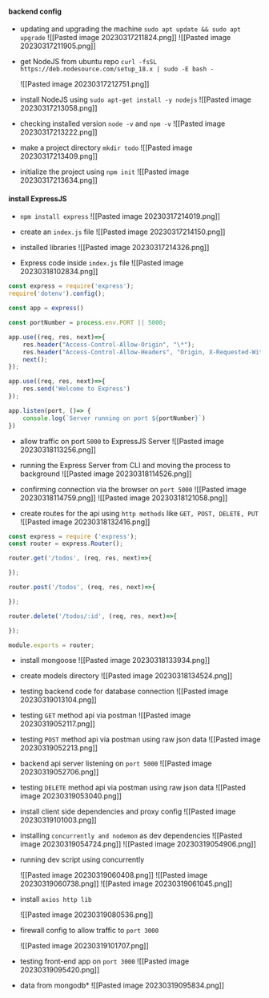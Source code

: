 #### backend config

* updating and upgrading the machine
	`sudo apt update && sudo apt upgrade`
	![[Pasted image 20230317211824.png]]
	![[Pasted image 20230317211905.png]]

* get NodeJS from ubuntu repo
	`curl -fsSL https://deb.nodesource.com/setup_18.x | sudo -E bash -`

	![[Pasted image 20230317212751.png]]

* install NodeJS using `sudo apt-get install -y nodejs`
	![[Pasted image 20230317213058.png]]

* checking installed version `node -v` and `npm -v`
	![[Pasted image 20230317213222.png]]

* make a project directory `mkdir todo`
![[Pasted image 20230317213409.png]]

* initialize the project using `npm init`
![[Pasted image 20230317213634.png]]

#### install ExpressJS
* `npm install express`
	![[Pasted image 20230317214019.png]]

* create an `index.js` file
	![[Pasted image 20230317214150.png]]

* installed libraries
	![[Pasted image 20230317214326.png]]

* Express code inside `index.js` file
	![[Pasted image 20230318102834.png]]

```javascript
const express = require('express');
require('dotenv').config();

const app = express()

const portNumber = process.env.PORT || 5000;

app.use((req, res, next)=>{
    res.header("Access-Control-Allow-Origin", "\*");
    res.header("Access-Control-Allow-Headers", "Origin, X-Requested-With, Content-Type, Accept");
    next();
});

app.use((req, res, next)=>{
    res.send('Welcome to Express')
});

app.listen(port, ()=> {
    console.log(`Server running on port ${portNumber}`)
})
```

* allow traffic on port `5000` to ExpressJS Server
	![[Pasted image 20230318113256.png]]

* running the Express Server from CLI and moving the process to background
	![[Pasted image 20230318114526.png]]

* confirming connection via the browser on `port 5000`
	![[Pasted image 20230318114759.png]]
	![[Pasted image 20230318121058.png]]

* create routes for the api using `http methods` like `GET, POST, DELETE, PUT`
	![[Pasted image 20230318132416.png]]
```javascript
const express = require ('express');
const router = express.Router();

router.get('/todos', (req, res, next)=>{

});

router.post('/todos', (req, res, next)=>{

});

router.delete('/todos/:id', (req, res, next)=>{

});

module.exports = router;
```

* install mongoose
	![[Pasted image 20230318133934.png]]

* create models directory
	![[Pasted image 20230318134524.png]]

* testing backend code for database connection
	![[Pasted image 20230319013104.png]]

* testing `GET` method api via postman
	![[Pasted image 20230319052117.png]]

* testing `POST` method api via postman using raw json data 
	![[Pasted image 20230319052213.png]]

* backend api server listening on `port 5000`
	![[Pasted image 20230319052706.png]]

* testing `DELETE` method api via postman using raw json data 
	![[Pasted image 20230319053040.png]]

* install client side dependencies and proxy config
	![[Pasted image 20230319101003.png]]

* installing `concurrently and nodemon` as dev dependencies
	![[Pasted image 20230319054724.png]]
![[Pasted image 20230319054906.png]]

* running dev script using concurrently

	![[Pasted image 20230319060408.png]]
![[Pasted image 20230319060738.png]]
![[Pasted image 20230319061045.png]]
* install `axios http lib`

	![[Pasted image 20230319080536.png]]

* firewall config to allow traffic to `port 3000`

	![[Pasted image 20230319101707.png]]

* testing front-end app on `port 3000`
	![[Pasted image 20230319095420.png]]

* data from mongodb*
	![[Pasted image 20230319095834.png]]